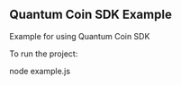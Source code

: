 ## Quantum Coin SDK Example

Example for using Quantum Coin SDK

To run the project:

node example.js
